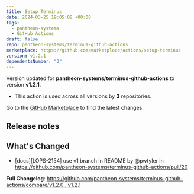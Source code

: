 ```yaml
---
title: Setup Terminus
date: 2024-03-25 19:05:08 +00:00
tags:
  - pantheon-systems
  - GitHub Actions
draft: false
repo: pantheon-systems/terminus-github-actions
marketplace: https://github.com/marketplace/actions/setup-terminus
version: v1.2.1
dependentsNumber: "3"
---
```



Version updated for **pantheon-systems/terminus-github-actions** to version **v1.2.1**.
- This action is used across all versions by **3** repositories.

Go to the [GitHub Marketplace](https://github.com/marketplace/actions/setup-terminus) to find the latest changes.

## Release notes

## What's Changed
* [docs][LOPS-2154] use v1 branch in README by @pwtyler in https://github.com/pantheon-systems/terminus-github-actions/pull/20


**Full Changelog**: https://github.com/pantheon-systems/terminus-github-actions/compare/v1.2.0...v1.2.1
